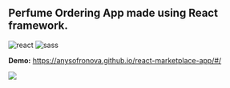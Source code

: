 <h2>Perfume Ordering App made using React framework.</h2>
<div>
  <img src="https://img.shields.io/badge/react-%23323330.svg?style=for-the-badge&logo=react&logoColor=%2361DAFB" alt="react">
  <img src="https://img.shields.io/badge/SASS-323330.svg?style=for-the-badge&logo=SASS&logoColor=white" alt="sass">
</div>  

**Demo:** https://anysofronova.github.io/react-marketplace-app/#/  
<div><img src="https://s1.gifyu.com/images/v2.gif"></div>  
